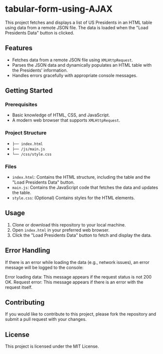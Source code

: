 # tabular-form-using-AJAX
This project fetches and displays a list of US Presidents in an HTML table using data from a remote JSON file. The data is loaded when the "Load Presidents Data" button is clicked.

## Features

- Fetches data from a remote JSON file using `XMLHttpRequest`.
- Parses the JSON data and dynamically populates an HTML table with the Presidents' information.
- Handles errors gracefully with appropriate console messages.

## Getting Started

### Prerequisites

- Basic knowledge of HTML, CSS, and JavaScript.
- A modern web browser that supports `XMLHttpRequest`.

### Project Structure

- `├── index.html`
- `├── /js/main.js`
- `└── /css/style.css`

### Files

- `index.html`: Contains the HTML structure, including the table and the "Load Presidents Data" button.
- `main.js`: Contains the JavaScript code that fetches the data and updates the table.
- `style.css`: (Optional) Contains styles for the HTML elements.

## Usage

1. Clone or download this repository to your local machine.
2. Open `index.html` in your preferred web browser.
3. Click the "Load Presidents Data" button to fetch and display the data.


## Error Handling
If there is an error while loading the data (e.g., network issues), an error message will be logged to the console:

Error loading data: This message appears if the request status is not 200 OK.
Request error: This message appears if there is an error with the request itself.

## Contributing
If you would like to contribute to this project, please fork the repository and submit a pull request with your changes.

## License
This project is licensed under the MIT License.
